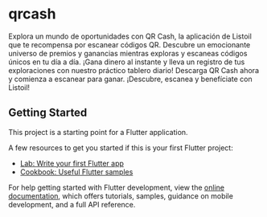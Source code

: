 # qrcash

Explora un mundo de oportunidades con QR Cash, la aplicación de Listoil que te recompensa por escanear códigos QR. Descubre un emocionante universo de premios y ganancias mientras exploras y escaneas códigos únicos en tu día a día. ¡Gana dinero al instante y lleva un registro de tus exploraciones con nuestro práctico tablero diario!  Descarga QR Cash ahora y comienza a escanear para ganar. ¡Descubre, escanea y benefíciate con Listoil!

## Getting Started

This project is a starting point for a Flutter application.

A few resources to get you started if this is your first Flutter project:

- [Lab: Write your first Flutter app](https://docs.flutter.dev/get-started/codelab)
- [Cookbook: Useful Flutter samples](https://docs.flutter.dev/cookbook)

For help getting started with Flutter development, view the
[online documentation](https://docs.flutter.dev/), which offers tutorials,
samples, guidance on mobile development, and a full API reference.
